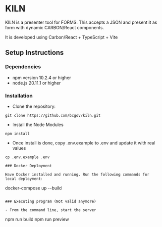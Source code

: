 # KILN

KILN is a presenter tool for FORMS. This accepts a JSON and present it as form with dynamic CARBON/React components.

It is developed using Carbon/React + TypeScript + Vite

## Setup Instructions

### Dependencies

- npm version 10.2.4 or higher
- node.js 20.11.1 or higher

### Installation

- Clone the repository:

```
git clone https://github.com/bcgov/kiln.git

```

- Install the Node Modules

```
npm install
```

- Once install is done, copy .env.example to .env and update it with real values

```
cp .env.example .env

### Docker Deployment 

Have Docker installed and running. Run the following commands for local deployment:

```
docker-compose up --build

```

### Executing program (Not valid anymore)

- From the command line, start the server

```
npm run build
npm run preview
```
